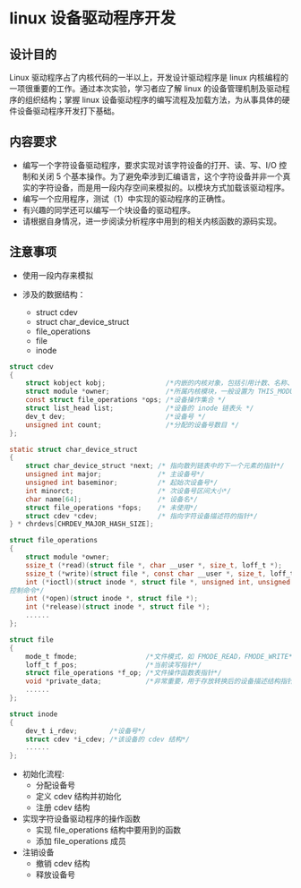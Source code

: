# linux 设备驱动程序开发

## 设计目的

Linux 驱动程序占了内核代码的一半以上，开发设计驱动程序是 linux 内核编程的一项很重要的工作。通过本次实验，学习者应了解 linux 的设备管理机制及驱动程序的组织结构；掌握 linux 设备驱动程序的编写流程及加载方法，为从事具体的硬件设备驱动程序开发打下基础。

## 内容要求

* 编写一个字符设备驱动程序，要求实现对该字符设备的打开、读、写、I/O 控制和关闭 5 个基本操作。为了避免牵涉到汇编语言，这个字符设备并非一个真实的字符设备，而是用一段内存空间来模拟的。以模块方式加载该驱动程序。
* 编写一个应用程序，测试（1）中实现的驱动程序的正确性。
* 有兴趣的同学还可以编写一个块设备的驱动程序。
* 请根据自身情况，进一步阅读分析程序中用到的相关内核函数的源码实现。

## 注意事项

* 使用一段内存来模拟

* 涉及的数据结构：
    * struct cdev
    * struct char_device_struct
    * file_operations
    * file
    * inode
```C
struct cdev
{
    struct kobject kobj;               /*内嵌的内核对象，包括引用计数、名称、父指针等*/
    struct module *owner;              /*所属内核模块，一般设置为 THIS_MODULE */
    const struct file_operations *ops; /*设备操作集合 */
    struct list_head list;             /*设备的 inode 链表头 */
    dev_t dev;                         /*设备号 */
    unsigned int count;                /*分配的设备号数目 */
};

static struct char_device_struct
{
    struct char_device_struct *next; /* 指向散列链表中的下一个元素的指针*/
    unsigned int major;              /* 主设备号*/
    unsigned int baseminor;          /* 起始次设备号*/
    int minorct;                     /* 次设备号区间大小*/
    char name[64];                   /* 设备名*/
    struct file_operations *fops;    /* 未使用*/
    struct cdev *cdev;               /* 指向字符设备描述符的指针*/
} * chrdevs[CHRDEV_MAJOR_HASH_SIZE];

struct file_operations
{
    struct module *owner;                                                     /*拥有该结构的模块，一般为 THIS_MODULE*/
    ssize_t (*read)(struct file *, char __user *, size_t, loff_t *);          /*从设备中读取数据*/
    ssize_t (*write)(struct file *, const char __user *, size_t, loff_t *);   /*向设备中写数据*/
    int (*ioctl)(struct inode *, struct file *, unsigned int, unsigned long); /*执行设备的 I/O
控制命令*/
    int (*open)(struct inode *, struct file *);                               /*打开设备文件*/
    int (*release)(struct inode *, struct file *);                            /*关闭设备文件*/
    ......
};

struct file
{
    mode_t fmode;                 /*文件模式，如 FMODE_READ，FMODE_WRITE*/
    loff_t f_pos;                 /*当前读写指针*/
    struct file_operations *f_op; /*文件操作函数表指针*/
    void *private_data;           /*非常重要，用于存放转换后的设备描述结构指针*/
    ......
};

struct inode
{
    dev_t i_rdev;        /*设备号*/
    struct cdev *i_cdev; /*该设备的 cdev 结构*/
    ......
};
````

* 初始化流程:
    * 分配设备号
    * 定义 cdev 结构并初始化
    * 注册 cdev 结构
* 实现字符设备驱动程序的操作函数
    * 实现 file_operations 结构中要用到的函数
    * 添加 file_operations 成员
* 注销设备
    * 撤销 cdev 结构
    * 释放设备号
